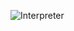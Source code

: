 ![Interpreter](https://user-images.githubusercontent.com/69672253/176700335-e6bf1804-4a31-4d18-8fc8-4f545af1e97a.png)
